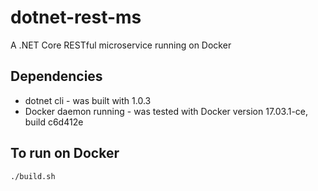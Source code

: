 # dotnet-rest-ms
A .NET Core RESTful microservice running on Docker

## Dependencies ##
- dotnet cli - was built with 1.0.3
- Docker daemon running - was tested with Docker version 17.03.1-ce, build c6d412e

## To run on Docker ##
`./build.sh`
